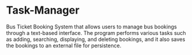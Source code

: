 # Task-Manager
Bus Ticket Booking System that allows users to manage bus bookings through a text-based interface. The program performs various tasks such as adding, searching, displaying, and deleting bookings, and it also saves the bookings to an external file for persistence.
